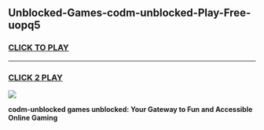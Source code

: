 
## Unblocked-Games-codm-unblocked-Play-Free-uopq5
<h3>
<a href="https://premium76.site?title=codm-unblocked&ref=18A1">CLICK TO PLAY</a></h3>
<hr>

<h3>
<a href="https://premium76.site?title=codm-unblocked&ref=18A1">CLICK 2 PLAY</a>
  
</h3>

<a href="https://premium76.site?title=codm-unblocked&ref=18A1"><img src="https://clearcache.store/games.png"></a>


**codm-unblocked games unblocked: Your Gateway to Fun and Accessible Online Gaming**
